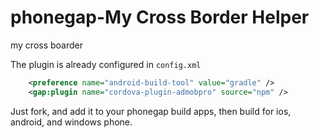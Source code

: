 phonegap-My Cross Border Helper
===================

my cross boarder

The plugin is already configured in ```config.xml```

```xml
    <preference name="android-build-tool" value="gradle" /> 
    <gap:plugin name="cordova-plugin-admobpro" source="npm" />
```

Just fork, and add it to your phonegap build apps, then build for ios, android, and windows phone.

